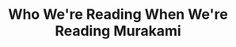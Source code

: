 ---
title: "Who We're Reading When We're Reading Murakami"
description: "Satu hal yang saya petik dari buku ini adalah, bahkan jenius seperti Murakami, gak akan sesukses sekarang kalau dia gak punya support system yang baik. Perjalanan karir Murakami banyak sekali diwarnai oleh orang-orang yang dia temui, dan semuanya secara kebetulan seperti bersekongkol bersama untuk membuat Murakami jadi Murakami."
cover: "/images/reading/who-we-reading-when-we-reading.png"
publishDate: 2022-09-15
authors: "David Karashima"
---